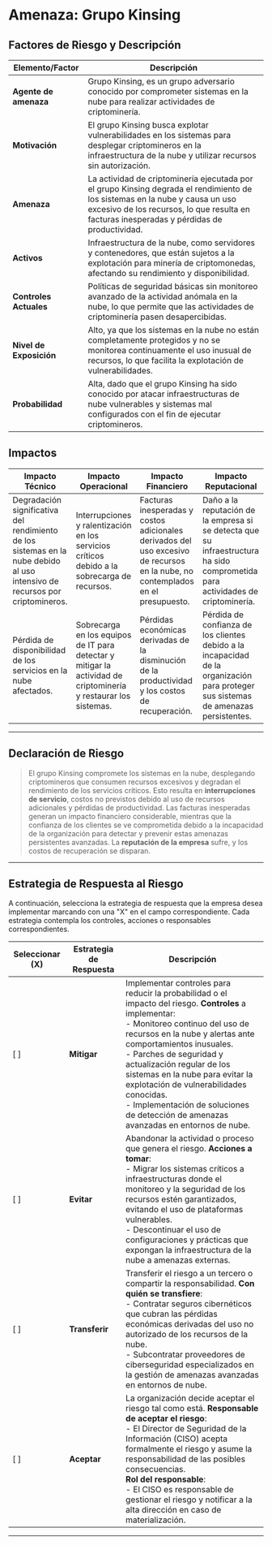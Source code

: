 # Amenaza: Grupo Kinsing

## Factores de Riesgo y Descripción

| **Elemento/Factor**        | **Descripción**                                                                                                                                               |
|----------------------------|---------------------------------------------------------------------------------------------------------------------------------------------------------------|
| **Agente de amenaza**       | Grupo Kinsing, es un grupo adversario conocido por comprometer sistemas en la nube para realizar actividades de criptominería.                   |
| **Motivación**              | El grupo Kinsing busca explotar vulnerabilidades en los sistemas para desplegar criptomineros en la infraestructura de la nube y utilizar recursos sin autorización. |
| **Amenaza**                 | La actividad de criptominería ejecutada por el grupo Kinsing degrada el rendimiento de los sistemas en la nube y causa un uso excesivo de los recursos, lo que resulta en facturas inesperadas y pérdidas de productividad. |
| **Activos**                 | Infraestructura de la nube, como servidores y contenedores, que están sujetos a la explotación para minería de criptomonedas, afectando su rendimiento y disponibilidad. |
| **Controles Actuales**      | Políticas de seguridad básicas sin monitoreo avanzado de la actividad anómala en la nube, lo que permite que las actividades de criptominería pasen desapercibidas. |
| **Nivel de Exposición**     | Alto, ya que los sistemas en la nube no están completamente protegidos y no se monitorea continuamente el uso inusual de recursos, lo que facilita la explotación de vulnerabilidades. |
| **Probabilidad**            | Alta, dado que el grupo Kinsing ha sido conocido por atacar infraestructuras de nube vulnerables y sistemas mal configurados con el fin de ejecutar criptomineros. |

## Impactos

| **Impacto Técnico**         | **Impacto Operacional**                   | **Impacto Financiero**                              | **Impacto Reputacional**                          |
|----------------------------|------------------------------------------|----------------------------------------------------|--------------------------------------------------|
| Degradación significativa del rendimiento de los sistemas en la nube debido al uso intensivo de recursos por criptomineros. | Interrupciones y ralentización en los servicios críticos debido a la sobrecarga de recursos. | Facturas inesperadas y costos adicionales derivados del uso excesivo de recursos en la nube, no contemplados en el presupuesto. | Daño a la reputación de la empresa si se detecta que su infraestructura ha sido comprometida para actividades de criptominería. |
| Pérdida de disponibilidad de los servicios en la nube afectados. | Sobrecarga en los equipos de IT para detectar y mitigar la actividad de criptominería y restaurar los sistemas. | Pérdidas económicas derivadas de la disminución de la productividad y los costos de recuperación. | Pérdida de confianza de los clientes debido a la incapacidad de la organización para proteger sus sistemas de amenazas persistentes. |

---

## Declaración de Riesgo

> El grupo Kinsing compromete los sistemas en la nube, desplegando criptomineros que consumen recursos excesivos y degradan el rendimiento de los servicios críticos. Esto resulta en **interrupciones de servicio**, costos no previstos debido al uso de recursos adicionales y pérdidas de productividad. Las facturas inesperadas generan un impacto financiero considerable, mientras que la confianza de los clientes se ve comprometida debido a la incapacidad de la organización para detectar y prevenir estas amenazas persistentes avanzadas. La **reputación de la empresa** sufre, y los costos de recuperación se disparan.

---

## Estrategia de Respuesta al Riesgo

A continuación, selecciona la estrategia de respuesta que la empresa desea implementar marcando con una "X" en el campo correspondiente. Cada estrategia contempla los controles, acciones o responsables correspondientes.

| **Seleccionar (X)** | **Estrategia de Respuesta** | **Descripción**                                                                                                                                               |
|---------------------|----------------------------|---------------------------------------------------------------------------------------------------------------------------------------------------------------|
| [ ]                 | **Mitigar**                 | Implementar controles para reducir la probabilidad o el impacto del riesgo. **Controles** a implementar: <br>- Monitoreo continuo del uso de recursos en la nube y alertas ante comportamientos inusuales.<br>- Parches de seguridad y actualización regular de los sistemas en la nube para evitar la explotación de vulnerabilidades conocidas.<br>- Implementación de soluciones de detección de amenazas avanzadas en entornos de nube.                                                                                                           |
| [ ]                 | **Evitar**                  | Abandonar la actividad o proceso que genera el riesgo. **Acciones a tomar**: <br>- Migrar los sistemas críticos a infraestructuras donde el monitoreo y la seguridad de los recursos estén garantizados, evitando el uso de plataformas vulnerables.<br>- Descontinuar el uso de configuraciones y prácticas que expongan la infraestructura de la nube a amenazas externas.                                                                                                                                           |
| [ ]                 | **Transferir**              | Transferir el riesgo a un tercero o compartir la responsabilidad. **Con quién se transfiere**: <br>- Contratar seguros cibernéticos que cubran las pérdidas económicas derivadas del uso no autorizado de los recursos de la nube.<br>- Subcontratar proveedores de ciberseguridad especializados en la gestión de amenazas avanzadas en entornos de nube.                                                                         |
| [ ]                 | **Aceptar**                 | La organización decide aceptar el riesgo tal como está. **Responsable de aceptar el riesgo**: <br>- El Director de Seguridad de la Información (CISO) acepta formalmente el riesgo y asume la responsabilidad de las posibles consecuencias.<br> **Rol del responsable**: <br>- El CISO es responsable de gestionar el riesgo y notificar a la alta dirección en caso de materialización.                                                |

---
